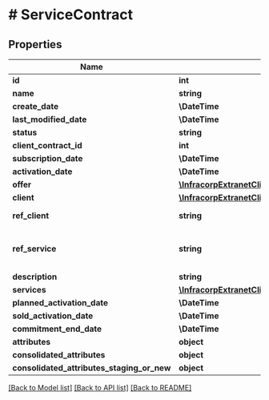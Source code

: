 # # ServiceContract

## Properties

Name | Type | Description | Notes
------------ | ------------- | ------------- | -------------
**id** | **int** |  | [optional]
**name** | **string** |  | [optional]
**create_date** | **\DateTime** |  | [optional]
**last_modified_date** | **\DateTime** |  | [optional]
**status** | **string** |  | [optional]
**client_contract_id** | **int** |  | [optional]
**subscription_date** | **\DateTime** |  | [optional]
**activation_date** | **\DateTime** |  | [optional]
**offer** | [**\InfracorpExtranetClient\Model\Offer**](Offer.md) |  | [optional]
**client** | [**\InfracorpExtranetClient\Model\ClientLegalEntity**](ClientLegalEntity.md) |  | [optional]
**ref_client** | **string** | ref set by customer | [optional]
**ref_service** | **string** | ref used by Prizz Telecom NOC | [optional]
**description** | **string** |  | [optional]
**services** | [**\InfracorpExtranetClient\Model\Service[]**](Service.md) |  | [optional]
**planned_activation_date** | **\DateTime** |  | [optional]
**sold_activation_date** | **\DateTime** |  | [optional]
**commitment_end_date** | **\DateTime** |  | [optional]
**attributes** | **object** |  | [optional]
**consolidated_attributes** | **object** |  | [optional]
**consolidated_attributes_staging_or_new** | **object** |  | [optional]

[[Back to Model list]](../../README.md#models) [[Back to API list]](../../README.md#endpoints) [[Back to README]](../../README.md)
